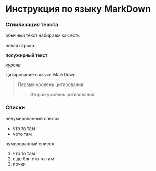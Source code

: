 # Инструкция по языку MarkDown
### Стиилизация текста
обычный текст набираем как есть

новая строка.

**полужирный текст**

*курсив*

Цитирование в языке MarkDown
>Первый уровень цитирования 
>>Второй уровень цитирования

### Списки

ненумерованный список

* что то там
* чото там

нумерованный список 
1. что то там
1. еще блн сто то там
5. почки

